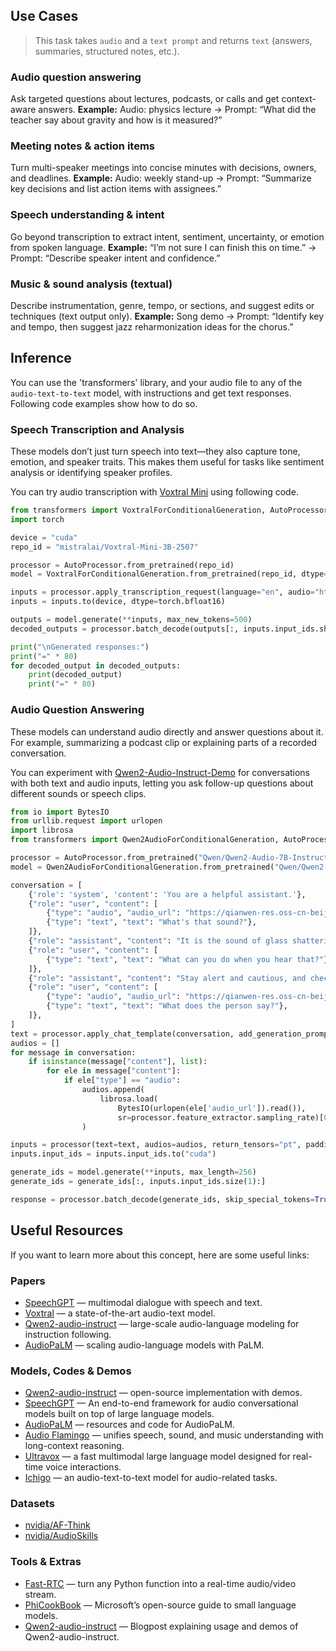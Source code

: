 ## Use Cases

> This task takes `audio` and a `text prompt` and returns `text` (answers, summaries, structured notes, etc.).

### Audio question answering
Ask targeted questions about lectures, podcasts, or calls and get context-aware answers.
**Example:** Audio: physics lecture → Prompt: “What did the teacher say about gravity and how is it measured?”

### Meeting notes & action items
Turn multi-speaker meetings into concise minutes with decisions, owners, and deadlines.
**Example:** Audio: weekly stand-up → Prompt: “Summarize key decisions and list action items with assignees.”

### Speech understanding & intent
Go beyond transcription to extract intent, sentiment, uncertainty, or emotion from spoken language.
**Example:** “I’m not sure I can finish this on time.” → Prompt: “Describe speaker intent and confidence.”

### Music & sound analysis (textual)
Describe instrumentation, genre, tempo, or sections, and suggest edits or techniques (text output only).
**Example:** Song demo → Prompt: “Identify key and tempo, then suggest jazz reharmonization ideas for the chorus.”

## Inference
You can use the 'transformers' library, and your audio file to any of the `audio-text-to-text` model, with instructions and get text responses. Following code examples show how to do so.

### Speech Transcription and Analysis
These models don’t just turn speech into text—they also capture tone, emotion, and speaker traits. This makes them useful for tasks like sentiment analysis or identifying speaker profiles.

You can try audio transcription with [Voxtral Mini](https://huggingface.co/mistralai/Voxtral-Mini-3B-2507) using following code.

```python
from transformers import VoxtralForConditionalGeneration, AutoProcessor
import torch

device = "cuda"
repo_id = "mistralai/Voxtral-Mini-3B-2507"

processor = AutoProcessor.from_pretrained(repo_id)
model = VoxtralForConditionalGeneration.from_pretrained(repo_id, dtype=torch.bfloat16, device_map=device)

inputs = processor.apply_transcription_request(language="en", audio="https://huggingface.co/datasets/hf-internal-testing/dummy-audio-samples/resolve/main/obama.mp3", model_id=repo_id)
inputs = inputs.to(device, dtype=torch.bfloat16)

outputs = model.generate(**inputs, max_new_tokens=500)
decoded_outputs = processor.batch_decode(outputs[:, inputs.input_ids.shape[1]:], skip_special_tokens=True)

print("\nGenerated responses:")
print("=" * 80)
for decoded_output in decoded_outputs:
    print(decoded_output)
    print("=" * 80)
```

### Audio Question Answering 
These models can understand audio directly and answer questions about it. For example, summarizing a podcast clip or explaining parts of a recorded conversation.

You can experiment with [Qwen2-Audio-Instruct-Demo](https://huggingface.co/Qwen/Qwen2-Audio-Instruct-Demo) for conversations with both text and audio inputs, letting you ask follow-up questions about different sounds or speech clips.

```python
from io import BytesIO
from urllib.request import urlopen
import librosa
from transformers import Qwen2AudioForConditionalGeneration, AutoProcessor

processor = AutoProcessor.from_pretrained("Qwen/Qwen2-Audio-7B-Instruct")
model = Qwen2AudioForConditionalGeneration.from_pretrained("Qwen/Qwen2-Audio-7B-Instruct", device_map="auto")

conversation = [
    {'role': 'system', 'content': 'You are a helpful assistant.'}, 
    {"role": "user", "content": [
        {"type": "audio", "audio_url": "https://qianwen-res.oss-cn-beijing.aliyuncs.com/Qwen2-Audio/audio/glass-breaking-151256.mp3"},
        {"type": "text", "text": "What's that sound?"},
    ]},
    {"role": "assistant", "content": "It is the sound of glass shattering."},
    {"role": "user", "content": [
        {"type": "text", "text": "What can you do when you hear that?"},
    ]},
    {"role": "assistant", "content": "Stay alert and cautious, and check if anyone is hurt or if there is any damage to property."},
    {"role": "user", "content": [
        {"type": "audio", "audio_url": "https://qianwen-res.oss-cn-beijing.aliyuncs.com/Qwen2-Audio/audio/1272-128104-0000.flac"},
        {"type": "text", "text": "What does the person say?"},
    ]},
]
text = processor.apply_chat_template(conversation, add_generation_prompt=True, tokenize=False)
audios = []
for message in conversation:
    if isinstance(message["content"], list):
        for ele in message["content"]:
            if ele["type"] == "audio":
                audios.append(
                    librosa.load(
                        BytesIO(urlopen(ele['audio_url']).read()), 
                        sr=processor.feature_extractor.sampling_rate)[0]
                )

inputs = processor(text=text, audios=audios, return_tensors="pt", padding=True)
inputs.input_ids = inputs.input_ids.to("cuda")

generate_ids = model.generate(**inputs, max_length=256)
generate_ids = generate_ids[:, inputs.input_ids.size(1):]

response = processor.batch_decode(generate_ids, skip_special_tokens=True, clean_up_tokenization_spaces=False)[0]
```

## Useful Resources

If you want to learn more about this concept, here are some useful links:

### Papers
- [SpeechGPT](https://huggingface.co/papers/2507.13264) — multimodal dialogue with speech and text.
- [Voxtral](https://huggingface.co/papers/2507.13264) — a state-of-the-art audio-text model.
- [Qwen2-audio-instruct](https://huggingface.co/papers/2407.10759) — large-scale audio-language modeling for instruction following.
- [AudioPaLM](https://huggingface.co/papers/2306.12925) — scaling audio-language models with PaLM.

### Models, Codes & Demos
- [Qwen2-audio-instruct](https://github.com/QwenLM/Qwen2-Audio) — open-source implementation with demos.
- [SpeechGPT](https://github.com/0nutation/SpeechGPT) — An end-to-end framework for audio conversational models built on top of large language models.
- [AudioPaLM](https://google-research.github.io/seanet/audiopalm/examples/) — resources and code for AudioPaLM.
- [Audio Flamingo](https://huggingface.co/nvidia/audio-flamingo-3) — unifies speech, sound, and music understanding with long-context reasoning.
- [Ultravox](https://github.com/fixie-ai/ultravox) — a fast multimodal large language model designed for real-time voice interactions.
- [Ichigo](https://github.com/menloresearch/ichigo) — an audio-text-to-text model for audio-related tasks.

### Datasets
- [nvidia/AF-Think](https://huggingface.co/datasets/nvidia/AF-Think)
- [nvidia/AudioSkills](https://huggingface.co/datasets/nvidia/AudioSkills)


### Tools & Extras
- [Fast-RTC](https://huggingface.co/fastrtc) — turn any Python function into a real-time audio/video stream.
- [PhiCookBook](https://github.com/microsoft/PhiCookBook) — Microsoft’s open-source guide to small language models.
- [Qwen2-audio-instruct](https://qwenlm.github.io/blog/qwen2-audio/) — Blogpost explaining usage and demos of Qwen2-audio-instruct.
